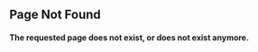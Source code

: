 ## Page Not Found
#### The requested page does not exist, or does not exist anymore.
<script>if(location.pathname.split('/')[1].length==33&&location.pathname.split('/')[2]==undefined){document.getElementsByTagName('section')[0].innerHTML='<p style="margin:0">Google Drive Viewer has retired. Be sure to use the appropriate link below for your file id.</p><div class="filedownload-container"><i class="material-icons">backup</i><a href="https://media.kee7702.tk/resolve/'+location.pathname.split('/')[1]+'">Attempt resolving for backup file</a></div><div class="filedownload-container"><i class="material-icons">add_to_drive</i><a href="https://drive.google.com/file/d/'+location.pathname.split('/')[1]+'/view">View file ID on Google Drive</a></div>'}</script>
